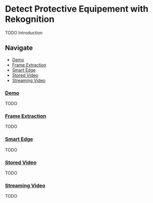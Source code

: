 # Detect Protective Equipement with Rekognition

TODO Introduction

## Navigate

- [Demo](/demo)
- [Frame Extraction](/frame-extraction)
- [Smart Edge](/smart-edge)
- [Stored Video](/stored-video)
- [Streaming Video](/streaming-video)

### [Demo](/demo)

TODO

### [Frame Extraction](/frame-extraction)

TODO

### [Smart Edge](/smart-edge)

TODO

### [Stored Video](/stored-video)

TODO

### [Streaming Video](/streaming-video)

TODO

